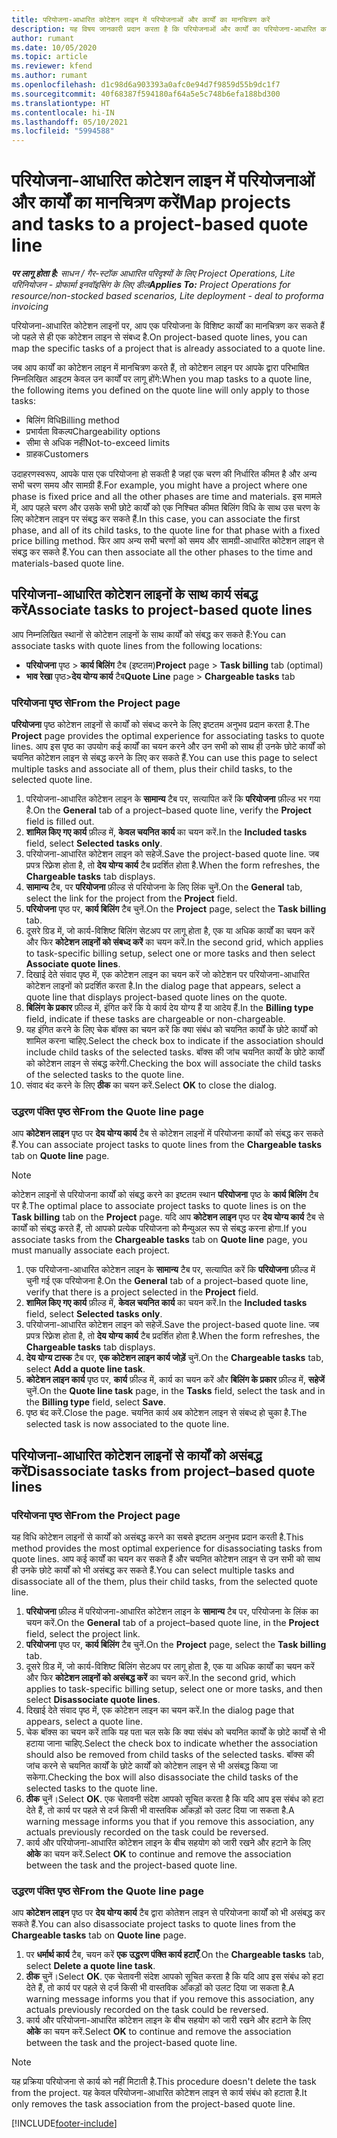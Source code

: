 ```yaml
---
title: परियोजना-आधारित कोटेशन लाइन में परियोजनाओं और कार्यों का मानचित्रण करें
description: यह विषय जानकारी प्रदान करता है कि परियोजनाओं और कार्यों का परियोजना-आधारित कार्य लाइन में कैसे मानचित्रण करें.
author: rumant
ms.date: 10/05/2020
ms.topic: article
ms.reviewer: kfend
ms.author: rumant
ms.openlocfilehash: d1c98d6a903393a0afc0e94d7f9859d55b9dc1f7
ms.sourcegitcommit: 40f68387f594180af64a5e5c748b6efa188bd300
ms.translationtype: HT
ms.contentlocale: hi-IN
ms.lasthandoff: 05/10/2021
ms.locfileid: "5994588"
---
```

# <a name="map-projects-and-tasks-to-a-project-based-quote-line"></a><span data-ttu-id="989f9-103">परियोजना-आधारित कोटेशन लाइन में परियोजनाओं और कार्यों का मानचित्रण करें</span><span class="sxs-lookup"><span data-stu-id="989f9-103">Map projects and tasks to a project-based quote line</span></span>

<span data-ttu-id="989f9-104">_**पर लागू होता है:** साधन / गैर-स्टॉक आधारित परिदृश्यों के लिए Project Operations, Lite परिनियोजन - प्रोफार्मा इनवॉइसिंग के लिए डील_</span><span class="sxs-lookup"><span data-stu-id="989f9-104">_**Applies To:** Project Operations for resource/non-stocked based scenarios, Lite deployment - deal to proforma invoicing_</span></span>

<span data-ttu-id="989f9-105">परियोजना-आधारित कोटेशन लाइनों पर, आप एक परियोजना के विशिष्ट कार्यों का मानचित्रण कर सकते हैं जो पहले से ही एक कोटेशन लाइन से संबध्द है.</span><span class="sxs-lookup"><span data-stu-id="989f9-105">On project-based quote lines, you can map the specific tasks of a project that is already associated to a quote line.</span></span>

<span data-ttu-id="989f9-106">जब आप कार्यों का कोटेशन लाइन में मानचित्रण करते हैं, तो कोटेशन लाइन पर आपके द्वारा परिभाषित निम्नलिखित आइटम केवल उन कार्यों पर लागू होंगे:</span><span class="sxs-lookup"><span data-stu-id="989f9-106">When you map tasks to a quote line, the following items you defined on the quote line will only apply to those tasks:</span></span>

- <span data-ttu-id="989f9-107">बिलिंग विधि</span><span class="sxs-lookup"><span data-stu-id="989f9-107">Billing method</span></span>
- <span data-ttu-id="989f9-108">प्रभार्यता विकल्प</span><span class="sxs-lookup"><span data-stu-id="989f9-108">Chargeability options</span></span>
- <span data-ttu-id="989f9-109">सीमा से अधिक नहीं</span><span class="sxs-lookup"><span data-stu-id="989f9-109">Not-to-exceed limits</span></span>
- <span data-ttu-id="989f9-110">ग्राहक</span><span class="sxs-lookup"><span data-stu-id="989f9-110">Customers</span></span>

<span data-ttu-id="989f9-111">उदाहरणस्वरूप, आपके पास एक परियोजना हो सकती है जहां एक चरण की निर्धारित कीमत है और अन्य सभी चरण समय और सामग्री हैं.</span><span class="sxs-lookup"><span data-stu-id="989f9-111">For example, you might have a project where one phase is fixed price and all the other phases are time and materials.</span></span> <span data-ttu-id="989f9-112">इस मामले में, आप पहले चरण और उसके सभी छोटे कार्यों को एक निश्चित कीमत बिलिंग विधि के साथ उस चरण के लिए कोटेशन लाइन पर संबद्ध कर सकते हैं.</span><span class="sxs-lookup"><span data-stu-id="989f9-112">In this case, you can associate the first phase, and all of its child tasks, to the quote line for that phase with a fixed price billing method.</span></span> <span data-ttu-id="989f9-113">फिर आप अन्य सभी चरणों को समय और सामग्री-आधारित कोटेशन लाइन से संबद्ध कर सकते हैं.</span><span class="sxs-lookup"><span data-stu-id="989f9-113">You can then associate all the other phases to the time and materials-based quote line.</span></span>

## <a name="associate-tasks-to-project-based-quote-lines"></a><span data-ttu-id="989f9-114">परियोजना-आधारित कोटेशन लाइनों के साथ कार्य संबद्ध करें</span><span class="sxs-lookup"><span data-stu-id="989f9-114">Associate tasks to project-based quote lines</span></span>

<span data-ttu-id="989f9-115">आप निम्नलिखित स्थानों से कोटेशन लाइनों के साथ कार्यों को संबद्ध कर सकते हैं:</span><span class="sxs-lookup"><span data-stu-id="989f9-115">You can associate tasks with quote lines from the following locations:</span></span>

- <span data-ttu-id="989f9-116">**परियोजना** पृष्ठ > **कार्य बिलिंग** टैब (इष्टतम)</span><span class="sxs-lookup"><span data-stu-id="989f9-116">**Project** page > **Task billing** tab (optimal)</span></span>
- <span data-ttu-id="989f9-117">**भाव रेखा** पृष्ठ>**देय योग्य कार्य** टैब</span><span class="sxs-lookup"><span data-stu-id="989f9-117">**Quote Line** page > **Chargeable tasks** tab</span></span> 

### <a name="from-the-project-page"></a><span data-ttu-id="989f9-118">परियोजना पृष्ठ से</span><span class="sxs-lookup"><span data-stu-id="989f9-118">From the Project page</span></span>

<span data-ttu-id="989f9-119">**परियोजना** पृष्ठ कोटेशन लाइनों से कार्यों को संबध्द करने के लिए इष्टतम अनुभव प्रदान करता है.</span><span class="sxs-lookup"><span data-stu-id="989f9-119">The **Project** page provides the optimal experience for associating tasks to quote lines.</span></span> <span data-ttu-id="989f9-120">आप इस पृष्ठ का उपयोग कई कार्यों का चयन करने और उन सभी को साथ ही उनके छोटे कार्यों को चयनित कोटेशन लाइन से संबद्ध करने के लिए कर सकते हैं.</span><span class="sxs-lookup"><span data-stu-id="989f9-120">You can use this page to select multiple tasks and associate all of them, plus their child tasks, to the selected quote line.</span></span>

1. <span data-ttu-id="989f9-121">परियोजना-आधारित कोटेशन लाइन के **सामान्य** टैब पर, सत्यापित करें कि **परियोजना** फ़ील्ड भर गया है.</span><span class="sxs-lookup"><span data-stu-id="989f9-121">On the **General** tab of a project–based quote line, verify the **Project** field is filled out.</span></span>
2. <span data-ttu-id="989f9-122">**शामिल किए गए कार्य** फ़ील्ड में, **केवल चयनित कार्य** का चयन करें.</span><span class="sxs-lookup"><span data-stu-id="989f9-122">In the **Included tasks** field, select **Selected tasks only**.</span></span>
3. <span data-ttu-id="989f9-123">परियोजना-आधारित कोटेशन लाइन को सहेजें.</span><span class="sxs-lookup"><span data-stu-id="989f9-123">Save the project-based quote line.</span></span> <span data-ttu-id="989f9-124">जब प्रपत्र रिफ़्रेश होता है, तो **देय योग्य कार्य** टैब प्रदर्शित होता है.</span><span class="sxs-lookup"><span data-stu-id="989f9-124">When the form refreshes, the **Chargeable tasks** tab displays.</span></span>
4. <span data-ttu-id="989f9-125">**सामान्य** टैब, पर **परियोजना** फ़ील्ड से परियोजना के लिए लिंक चुनें.</span><span class="sxs-lookup"><span data-stu-id="989f9-125">On the **General** tab, select the link for the project from the **Project** field.</span></span>
5. <span data-ttu-id="989f9-126">**परियोजना** पृष्ठ पर, **कार्य बिलिंग** टैब चुनें.</span><span class="sxs-lookup"><span data-stu-id="989f9-126">On the **Project** page, select the **Task billing** tab.</span></span>
6. <span data-ttu-id="989f9-127">दूसरे ग्रिड में, जो कार्य-विशिष्ट बिलिंग सेटअप पर लागू होता है, एक या अधिक कार्यों का चयन करें और फिर **कोटेशन लाइनों को संबध्द करें** का चयन करें.</span><span class="sxs-lookup"><span data-stu-id="989f9-127">In the second grid, which applies to task-specific billing setup, select one or more tasks and then select **Associate quote lines**.</span></span>
7. <span data-ttu-id="989f9-128">दिखाई देते संवाद पृष्ठ में, एक कोटेशन लाइन का चयन करें जो कोटेशन पर परियोजना-आधारित कोटेशन लाइनों को प्रदर्शित करता है.</span><span class="sxs-lookup"><span data-stu-id="989f9-128">In the dialog page that appears, select a quote line that displays project-based quote lines on the quote.</span></span>
8. <span data-ttu-id="989f9-129">**बिलिंग के प्रकार** फ़ील्ड में, इंगित करें कि ये कार्य देय योग्य हैं या आदेय हैं.</span><span class="sxs-lookup"><span data-stu-id="989f9-129">In the **Billing type** field, indicate if these tasks are chargeable or non-chargeable.</span></span>
9. <span data-ttu-id="989f9-130">यह इंगित करने के लिए चेक बॉक्स का चयन करें कि क्या संबंध को चयनित कार्यों के छोटे कार्यों को शामिल करना चाहिए.</span><span class="sxs-lookup"><span data-stu-id="989f9-130">Select the check box to indicate if the association should include child tasks of the selected tasks.</span></span> <span data-ttu-id="989f9-131">बॉक्स की जांच चयनित कार्यों के छोटे कार्यों को कोटेशन लाइन से संबद्ध करेगी.</span><span class="sxs-lookup"><span data-stu-id="989f9-131">Checking the box will associate the child tasks of the selected tasks to the quote line.</span></span>
10. <span data-ttu-id="989f9-132">संवाद बंद करने के लिए **ठीक** का चयन करें.</span><span class="sxs-lookup"><span data-stu-id="989f9-132">Select **OK** to close the dialog.</span></span>

### <a name="from-the-quote-line-page"></a><span data-ttu-id="989f9-133">उद्धरण पंक्ति पृष्ठ से</span><span class="sxs-lookup"><span data-stu-id="989f9-133">From the Quote line page</span></span>

<span data-ttu-id="989f9-134">आप **कोटेशन लाइन** पृष्ठ पर **देय योग्य कार्य** टैब से कोटेशन लाइनों में परियोजना कार्यों को संबद्ध कर सकते हैं.</span><span class="sxs-lookup"><span data-stu-id="989f9-134">You can associate project tasks to quote lines from the **Chargeable tasks** tab on **Quote line** page.</span></span>

>[!NOTE]
><span data-ttu-id="989f9-135">कोटेशन लाइनों से परियोजना कार्यों को संबद्ध करने का इष्टतम स्थान **परियोजना** पृष्ठ के **कार्य बिलिंग** टैब पर है.</span><span class="sxs-lookup"><span data-stu-id="989f9-135">The optimal place to associate project tasks to quote lines is on the **Task billing** tab on the **Project** page.</span></span> <span data-ttu-id="989f9-136">यदि आप **कोटेशन लाइन** पृष्ठ पर **देय योग्य कार्य** टैब से कार्यों को संबद्ध करते हैं, तो आपको प्रत्येक परियोजना को मैन्युअल रूप से संबद्ध करना होगा.</span><span class="sxs-lookup"><span data-stu-id="989f9-136">If you associate tasks from the **Chargeable tasks** tab on **Quote line** page, you must manually associate each project.</span></span>

1. <span data-ttu-id="989f9-137">एक परियोजना-आधारित कोटेशन लाइन के **सामान्य** टैब पर, सत्यापित करें कि **परियोजना** फ़ील्ड में चुनी गई एक परियोजना है.</span><span class="sxs-lookup"><span data-stu-id="989f9-137">On the **General** tab of a project–based quote line, verify that there is a project selected in the **Project** field.</span></span>
2. <span data-ttu-id="989f9-138">**शामिल किए गए कार्य** फ़ील्ड में, **केवल चयनित कार्य** का चयन करें.</span><span class="sxs-lookup"><span data-stu-id="989f9-138">In the **Included tasks** field, select **Selected tasks only**.</span></span>
3. <span data-ttu-id="989f9-139">परियोजना-आधारित कोटेशन लाइन को सहेजें.</span><span class="sxs-lookup"><span data-stu-id="989f9-139">Save the project-based quote line.</span></span> <span data-ttu-id="989f9-140">जब प्रपत्र रिफ़्रेश होता है, तो **देय योग्य कार्य** टैब प्रदर्शित होता है.</span><span class="sxs-lookup"><span data-stu-id="989f9-140">When the form refreshes, the **Chargeable tasks** tab displays.</span></span>
4. <span data-ttu-id="989f9-141">**देय योग्य टास्क** टैब पर, **एक कोटेशन लाइन कार्य जोड़ें** चुनें.</span><span class="sxs-lookup"><span data-stu-id="989f9-141">On the **Chargeable tasks** tab, select **Add a quote line task**.</span></span>
5. <span data-ttu-id="989f9-142">**कोटेशन लाइन कार्य** पृष्ठ पर, **कार्य** फ़ील्ड में, कार्य का चयन करें और **बिलिंग के प्रकार** फ़ील्ड में, **सहेजें** चुनें.</span><span class="sxs-lookup"><span data-stu-id="989f9-142">On the **Quote line task** page, in the **Tasks** field, select the task and in the **Billing type** field, select **Save**.</span></span> 
6. <span data-ttu-id="989f9-143">पृष्ठ बंद करें.</span><span class="sxs-lookup"><span data-stu-id="989f9-143">Close the page.</span></span> <span data-ttu-id="989f9-144">चयनित कार्य अब कोटेशन लाइन से संबध्द हो चुका है.</span><span class="sxs-lookup"><span data-stu-id="989f9-144">The selected task is now associated to the quote line.</span></span>

## <a name="disassociate-tasks-from-projectbased-quote-lines"></a><span data-ttu-id="989f9-145">परियोजना-आधारित कोटेशन लाइनों से कार्यों को असंबद्ध करें</span><span class="sxs-lookup"><span data-stu-id="989f9-145">Disassociate tasks from project–based quote lines</span></span>

### <a name="from-the-project-page"></a><span data-ttu-id="989f9-146">परियोजना पृष्ठ से</span><span class="sxs-lookup"><span data-stu-id="989f9-146">From the Project page</span></span>

<span data-ttu-id="989f9-147">यह विधि कोटेशन लाइनों से कार्यों को असंबद्ध करने का सबसे इष्टतम अनुभव प्रदान करती है.</span><span class="sxs-lookup"><span data-stu-id="989f9-147">This method provides the most optimal experience for disassociating tasks from quote lines.</span></span> <span data-ttu-id="989f9-148">आप कई कार्यों का चयन कर सकते हैं और चयनित कोटेशन लाइन से उन सभी को साथ ही उनके छोटे कार्यों को भी असंबद्ध कर सकते हैं.</span><span class="sxs-lookup"><span data-stu-id="989f9-148">You can select multiple tasks and disassociate all of the them, plus their child tasks, from the selected quote line.</span></span>

1. <span data-ttu-id="989f9-149">**परियोजना** फ़ील्ड में परियोजना-आधारित कोटेशन लाइन के **सामान्य** टैब पर, परियोजना के लिंक का चयन करें.</span><span class="sxs-lookup"><span data-stu-id="989f9-149">On the **General** tab of a project–based quote line, in the **Project** field, select the project link.</span></span>
2. <span data-ttu-id="989f9-150">**परियोजना** पृष्ठ पर, **कार्य बिलिंग** टैब चुनें.</span><span class="sxs-lookup"><span data-stu-id="989f9-150">On the **Project** page, select the **Task billing** tab.</span></span>
3. <span data-ttu-id="989f9-151">दूसरे ग्रिड में, जो कार्य-विशिष्ट बिलिंग सेटअप पर लागू होता है, एक या अधिक कार्यों का चयन करें और फिर **कोटेशन लाइनों को असंबद्ध करें** का चयन करें.</span><span class="sxs-lookup"><span data-stu-id="989f9-151">In the second grid, which applies to task-specific billing setup, select one or more tasks, and then select **Disassociate quote lines**.</span></span>
4. <span data-ttu-id="989f9-152">दिखाई देते संवाद पृष्ठ में, एक कोटेशन लाइन का चयन करें.</span><span class="sxs-lookup"><span data-stu-id="989f9-152">In the dialog page that appears, select a quote line.</span></span>
5. <span data-ttu-id="989f9-153">चेक बॉक्स का चयन करें ताकि यह पता चल सके कि क्या संबंध को चयनित कार्यों के छोटे कार्यों से भी हटाया जाना चाहिए.</span><span class="sxs-lookup"><span data-stu-id="989f9-153">Select the check box to indicate whether the association should also be removed from child tasks of the selected tasks.</span></span> <span data-ttu-id="989f9-154">बॉक्स की जांच करने से चयनित कार्यों के छोटे कार्यों को कोटेशन लाइन से भी असंबद्ध किया जा सकेगा.</span><span class="sxs-lookup"><span data-stu-id="989f9-154">Checking the box will also disassociate the child tasks of the selected tasks to the quote line.</span></span>
6. <span data-ttu-id="989f9-155">**ठीक** चुनें।</span><span class="sxs-lookup"><span data-stu-id="989f9-155">Select **OK**.</span></span> <span data-ttu-id="989f9-156">एक चेतावनी संदेश आपको सूचित करता है कि यदि आप इस संबंध को हटा देते हैं, तो कार्य पर पहले से दर्ज किसी भी वास्तविक आँकड़ों को उलट दिया जा सकता है.</span><span class="sxs-lookup"><span data-stu-id="989f9-156">A warning message informs you that if you remove this association, any actuals previously recorded on the task could be reversed.</span></span> 
7. <span data-ttu-id="989f9-157">कार्य और परियोजना-आधारित कोटेशन लाइन के बीच सहयोग को जारी रखने और हटाने के लिए **ओके** का चयन करें.</span><span class="sxs-lookup"><span data-stu-id="989f9-157">Select **OK** to continue and remove the association between the task and the project-based quote line.</span></span>

### <a name="from-the-quote-line-page"></a><span data-ttu-id="989f9-158">उद्धरण पंक्ति पृष्ठ से</span><span class="sxs-lookup"><span data-stu-id="989f9-158">From the Quote line page</span></span>

<span data-ttu-id="989f9-159">आप **कोटेशन लाइन** पृष्ठ पर **देय योग्य कार्य** टैब द्वारा कोतेशन लाइन से परियोजना कार्यों को भी असंबद्ध कर सकते हैं.</span><span class="sxs-lookup"><span data-stu-id="989f9-159">You can also disassociate project tasks to quote lines from the **Chargeable tasks** tab on **Quote line** page.</span></span>

1. <span data-ttu-id="989f9-160">पर **धर्मार्थ कार्य** टैब, चयन करें **एक उद्धरण पंक्ति कार्य हटाएँ**.</span><span class="sxs-lookup"><span data-stu-id="989f9-160">On the **Chargeable tasks** tab, select **Delete a quote line task**.</span></span>
2. <span data-ttu-id="989f9-161">**ठीक** चुनें।</span><span class="sxs-lookup"><span data-stu-id="989f9-161">Select **OK**.</span></span> <span data-ttu-id="989f9-162">एक चेतावनी संदेश आपको सूचित करता है कि यदि आप इस संबंध को हटा देते हैं, तो कार्य पर पहले से दर्ज किसी भी वास्तविक आँकड़ों को उलट दिया जा सकता है.</span><span class="sxs-lookup"><span data-stu-id="989f9-162">A warning message informs you that if you remove this association, any actuals previously recorded on the task could be reversed.</span></span> 
3. <span data-ttu-id="989f9-163">कार्य और परियोजना-आधारित कोटेशन लाइन के बीच सहयोग को जारी रखने और हटाने के लिए **ओके** का चयन करें.</span><span class="sxs-lookup"><span data-stu-id="989f9-163">Select **OK** to continue and remove the association between the task and the project-based quote line.</span></span>

>[!NOTE]
> <span data-ttu-id="989f9-164">यह प्रक्रिया परियोजना से कार्य को नहीं मिटाती है.</span><span class="sxs-lookup"><span data-stu-id="989f9-164">This procedure doesn't delete the task from the project.</span></span> <span data-ttu-id="989f9-165">यह केवल परियोजना-आधारित कोटेशन लाइन से कार्य संबंध को हटाता है.</span><span class="sxs-lookup"><span data-stu-id="989f9-165">It only removes the task association from the project-based quote line.</span></span>


[!INCLUDE[footer-include](../../includes/footer-banner.md)]